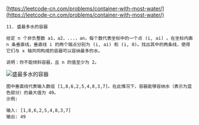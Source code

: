 
[https://leetcode-cn.com/problems/container-with-most-water/](https://leetcode-cn.com/problems/container-with-most-water/)

    11. 盛最多水的容器

    给定 n 个非负整数 a1，a2，...，an，每个数代表坐标中的一个点 (i, ai) 。在坐标内画 n 条垂直线，垂直线 i 的两个端点分别为 (i, ai) 和 (i, 0)。找出其中的两条线，使得它们与 x 轴共同构成的容器可以容纳最多的水。

    说明：你不能倾斜容器，且 n 的值至少为 2。

![盛最多水的容器](https://aliyun-lc-upload.oss-cn-hangzhou.aliyuncs.com/aliyun-lc-upload/uploads/2018/07/25/question_11.jpg)

    图中垂直线代表输入数组 [1,8,6,2,5,4,8,3,7]。在此情况下，容器能够容纳水（表示为蓝色部分）的最大值为 49。
    示例:

    输入: [1,8,6,2,5,4,8,3,7]
    输出: 49
